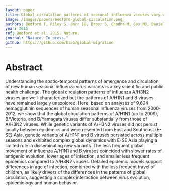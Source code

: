 ```yaml
---
layout: paper
title: Global circulation patterns of seasonal influenza viruses vary with antigenic drift
image: /images/papers/bedford-global-circulation.png
authors: Bedford T, Riley S, Barr IG, Broor S, Chadha M, Cox NJ, Daniels RS, Gunasekaran CP, Hurt AC, Kelso A, Klimov A, Lewis NS, Li X, McCauley JW, Odagiri T, Potdar V, Rambaut A, Shu Y, Skepner E, Smith DJ, Suchard MA, Tashiro M, Wang D, Xu X, Lemey P, Russell CA.
year: 2015
ref: Bedford et al. 2015. Nature.
journal: "Nature. In press."
github: https://github.com/blab/global-migration
---
```


# Abstract

Understanding the spatio-temporal patterns of emergence and circulation of new human seasonal influenza virus variants is a key scientific and public health challenge. The global circulation patterns of influenza A/H3N2 viruses are well-characterized but the patterns of A/H1N1 and B viruses have remained largely unexplored. Here, based on analyses of 9,604 hemagglutinin sequences of human seasonal influenza viruses from 2000-2012, we show that the global circulation patterns of A/H1N1 (up to 2009), B/Victoria, and B/Yamagata viruses differ substantially from those of A/H3N2 viruses. While genetic variants of A/H3N2 viruses did not persist locally between epidemics and were reseeded from East and Southeast (E-SE) Asia, genetic variants of A/H1N1 and B viruses persisted across multiple seasons and exhibited complex global dynamics with E-SE Asia playing a limited role in disseminating new variants. The less frequent global movement of influenza A/H1N1 and B viruses coincided with slower rates of antigenic evolution, lower ages of infection, and smaller less frequent epidemics compared to A/H3N2 viruses. Detailed epidemic models support differences in age of infection, combined with the less frequent travel of children, as likely drivers of the differences in the patterns of global circulation, suggesting a complex interaction between virus evolution, epidemiology and human behavior.
